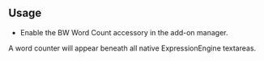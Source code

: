 ## Usage

 * Enable the BW Word Count accessory in the add-on manager.
 
A word counter will appear beneath all native ExpressionEngine textareas.